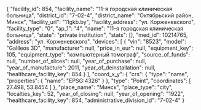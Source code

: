{
    "facility_id": 854,
    "facility_name": "11-я городская клиническая больница",
    "district_id": "7-02-4",
    "district_name": "Октябрьский район, Минск",
    "facility_url": "11gkb.by",
    "facility_address": "ул. Корженевского",
    "facility_type": "0",
    "ap_1": "4",
    "name": "11-я городская клиническая больница",
    "state": "private institution",
    "stats": [],
    "med_id": 10214765,
    "address": "ул. Корженевского",
    "devices": [
        {
            "vin": "8523",
            "model": "Galileos 3D",
            "manufacturer": null,
            "price_in_eur": null,
            "equipment_key": 105,
            "equipment_type": "компьютерный томограф",
            "source_of_funds": null,
            "number_of_slices": null,
            "year_of_purchase": null,
            "year_of_manufacture": 2011,
            "year_of_deinstallation": null,
            "healthcare_facility_key": 854
        }
    ],
    "coord_x_y": {
        "crs": {
            "type": "name",
            "properties": {
                "name": "EPSG:4326"
            }
        },
        "type": "Point",
        "coordinates": [
            27.498,
            53.8454
        ]
    },
    "place_name": "Минск",
    "place_type": "city",
    "localties_key": 52,
    "year_of_closing": null,
    "year_of_opening": "1922",
    "healthcare_facility_key": 854,
    "administrative_division_id": "7-02-4"
}
